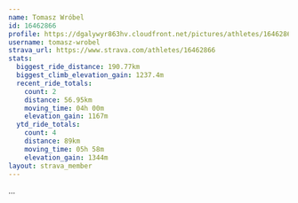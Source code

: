 ```yaml
---
name: Tomasz Wróbel
id: 16462866
profile: https://dgalywyr863hv.cloudfront.net/pictures/athletes/16462866/10169785/1/large.jpg
username: tomasz-wrobel
strava_url: https://www.strava.com/athletes/16462866
stats:
  biggest_ride_distance: 190.77km
  biggest_climb_elevation_gain: 1237.4m
  recent_ride_totals:
    count: 2
    distance: 56.95km
    moving_time: 04h 00m
    elevation_gain: 1167m
  ytd_ride_totals:
    count: 4
    distance: 89km
    moving_time: 05h 58m
    elevation_gain: 1344m
layout: strava_member
--- 
```

...
